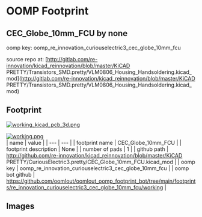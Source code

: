 # OOMP Footprint  
## CEC_Globe_10mm_FCU  by none  
  
oomp key: oomp_re_innovation_curiouselectric3_cec_globe_10mm_fcu  
  
source repo at: [http://gitlab.com/re-innovation/kicad_reinnovation/blob/master/KiCAD PRETTY/Transistors_SMD.pretty/VLM0806_Housing_Handsoldering.kicad_mod](http://gitlab.com/re-innovation/kicad_reinnovation/blob/master/KiCAD PRETTY/Transistors_SMD.pretty/VLM0806_Housing_Handsoldering.kicad_mod)  
## Footprint  
  
[![working_kicad_pcb_3d.png](working_kicad_pcb_3d_600.png)](working_kicad_pcb_3d.png)  
  
[![working.png](working_600.png)](working.png)  
| name | value | 
| --- | --- | 
| footprint name | CEC_Globe_10mm_FCU | 
| footprint description | None | 
| number of pads | 1 | 
| github path | http://github.com/re-innovation/kicad_reinnovation/blob/master/KiCAD PRETTY/CuriousElectric3.pretty/CEC_Globe_10mm_FCU.kicad_mod | 
| oomp key | oomp_re_innovation_curiouselectric3_cec_globe_10mm_fcu | 
| oomp bot github | https://github.com/oomlout/oomlout_oomp_footprint_bot/tree/main/footprints/re_innovation_curiouselectric3_cec_globe_10mm_fcu/working | 
## Images  
